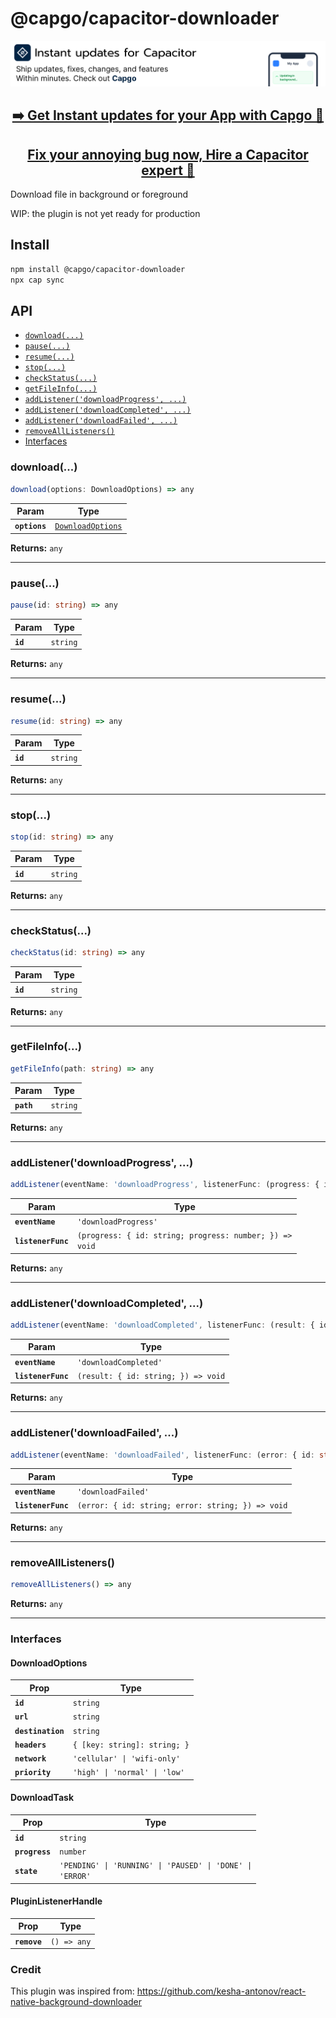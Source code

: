 # @capgo/capacitor-downloader
 <a href="https://capgo.app/"><img src='https://raw.githubusercontent.com/Cap-go/capgo/main/assets/capgo_banner.png' alt='Capgo - Instant updates for capacitor'/></a>

<div align="center">
  <h2><a href="https://capgo.app/?ref=plugin"> ➡️ Get Instant updates for your App with Capgo 🚀</a></h2>
  <h2><a href="https://capgo.app/consulting/?ref=plugin"> Fix your annoying bug now, Hire a Capacitor expert 💪</a></h2>
</div>


Download file in background or foreground

WIP: the plugin is not yet ready for production

## Install

```bash
npm install @capgo/capacitor-downloader
npx cap sync
```

## API

<docgen-index>

* [`download(...)`](#download)
* [`pause(...)`](#pause)
* [`resume(...)`](#resume)
* [`stop(...)`](#stop)
* [`checkStatus(...)`](#checkstatus)
* [`getFileInfo(...)`](#getfileinfo)
* [`addListener('downloadProgress', ...)`](#addlistenerdownloadprogress-)
* [`addListener('downloadCompleted', ...)`](#addlistenerdownloadcompleted-)
* [`addListener('downloadFailed', ...)`](#addlistenerdownloadfailed-)
* [`removeAllListeners()`](#removealllisteners)
* [Interfaces](#interfaces)

</docgen-index>

<docgen-api>
<!--Update the source file JSDoc comments and rerun docgen to update the docs below-->

### download(...)

```typescript
download(options: DownloadOptions) => any
```

| Param         | Type                                                        |
| ------------- | ----------------------------------------------------------- |
| **`options`** | <code><a href="#downloadoptions">DownloadOptions</a></code> |

**Returns:** <code>any</code>

--------------------


### pause(...)

```typescript
pause(id: string) => any
```

| Param    | Type                |
| -------- | ------------------- |
| **`id`** | <code>string</code> |

**Returns:** <code>any</code>

--------------------


### resume(...)

```typescript
resume(id: string) => any
```

| Param    | Type                |
| -------- | ------------------- |
| **`id`** | <code>string</code> |

**Returns:** <code>any</code>

--------------------


### stop(...)

```typescript
stop(id: string) => any
```

| Param    | Type                |
| -------- | ------------------- |
| **`id`** | <code>string</code> |

**Returns:** <code>any</code>

--------------------


### checkStatus(...)

```typescript
checkStatus(id: string) => any
```

| Param    | Type                |
| -------- | ------------------- |
| **`id`** | <code>string</code> |

**Returns:** <code>any</code>

--------------------


### getFileInfo(...)

```typescript
getFileInfo(path: string) => any
```

| Param      | Type                |
| ---------- | ------------------- |
| **`path`** | <code>string</code> |

**Returns:** <code>any</code>

--------------------


### addListener('downloadProgress', ...)

```typescript
addListener(eventName: 'downloadProgress', listenerFunc: (progress: { id: string; progress: number; }) => void) => any
```

| Param              | Type                                                                  |
| ------------------ | --------------------------------------------------------------------- |
| **`eventName`**    | <code>'downloadProgress'</code>                                       |
| **`listenerFunc`** | <code>(progress: { id: string; progress: number; }) =&gt; void</code> |

**Returns:** <code>any</code>

--------------------


### addListener('downloadCompleted', ...)

```typescript
addListener(eventName: 'downloadCompleted', listenerFunc: (result: { id: string; }) => void) => any
```

| Param              | Type                                              |
| ------------------ | ------------------------------------------------- |
| **`eventName`**    | <code>'downloadCompleted'</code>                  |
| **`listenerFunc`** | <code>(result: { id: string; }) =&gt; void</code> |

**Returns:** <code>any</code>

--------------------


### addListener('downloadFailed', ...)

```typescript
addListener(eventName: 'downloadFailed', listenerFunc: (error: { id: string; error: string; }) => void) => any
```

| Param              | Type                                                            |
| ------------------ | --------------------------------------------------------------- |
| **`eventName`**    | <code>'downloadFailed'</code>                                   |
| **`listenerFunc`** | <code>(error: { id: string; error: string; }) =&gt; void</code> |

**Returns:** <code>any</code>

--------------------


### removeAllListeners()

```typescript
removeAllListeners() => any
```

**Returns:** <code>any</code>

--------------------


### Interfaces


#### DownloadOptions

| Prop              | Type                                     |
| ----------------- | ---------------------------------------- |
| **`id`**          | <code>string</code>                      |
| **`url`**         | <code>string</code>                      |
| **`destination`** | <code>string</code>                      |
| **`headers`**     | <code>{ [key: string]: string; }</code>  |
| **`network`**     | <code>'cellular' \| 'wifi-only'</code>   |
| **`priority`**    | <code>'high' \| 'normal' \| 'low'</code> |


#### DownloadTask

| Prop           | Type                                                                 |
| -------------- | -------------------------------------------------------------------- |
| **`id`**       | <code>string</code>                                                  |
| **`progress`** | <code>number</code>                                                  |
| **`state`**    | <code>'PENDING' \| 'RUNNING' \| 'PAUSED' \| 'DONE' \| 'ERROR'</code> |


#### PluginListenerHandle

| Prop         | Type                      |
| ------------ | ------------------------- |
| **`remove`** | <code>() =&gt; any</code> |

</docgen-api>

### Credit

This plugin was inspired from: https://github.com/kesha-antonov/react-native-background-downloader
